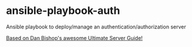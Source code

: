 ansible-playbook-auth
=====================

Ansible playbook to deploy/manage an authentication/authorization server

[Based on Dan Bishop's awesome Ultimate Server Guide!](http://www.danbishop.org/2012/06/02/ubuntu-12-04-ultimate-server-guide/)

